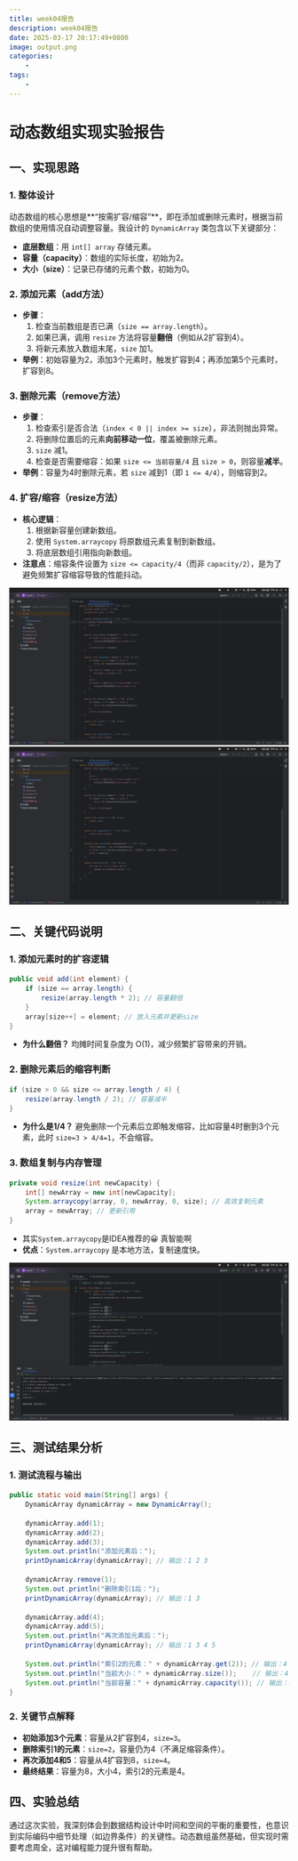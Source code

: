 ```yaml
---
title: week04报告
description: week04报告
date: 2025-03-17 20:17:49+0800
image: output.png
categories:
    - 
tags:
    - 
---
```


# 动态数组实现实验报告

## 一、实现思路

### 1. **整体设计**
动态数组的核心思想是**“按需扩容/缩容”**，即在添加或删除元素时，根据当前数组的使用情况自动调整容量。我设计的 `DynamicArray` 类包含以下关键部分：
- **底层数组**：用 `int[] array` 存储元素。
- **容量（capacity）**：数组的实际长度，初始为2。
- **大小（size）**：记录已存储的元素个数，初始为0。

### 2. **添加元素（add方法）**
- **步骤**：
  1. 检查当前数组是否已满（`size == array.length`）。
  2. 如果已满，调用 `resize` 方法将容量**翻倍**（例如从2扩容到4）。
  3. 将新元素放入数组末尾，`size` 加1。
- **举例**：初始容量为2，添加3个元素时，触发扩容到4；再添加第5个元素时，扩容到8。

### 3. **删除元素（remove方法）**
- **步骤**：
  1. 检查索引是否合法（`index < 0 || index >= size`），非法则抛出异常。
  2. 将删除位置后的元素**向前移动一位**，覆盖被删除元素。
  3. `size` 减1。
  4. 检查是否需要缩容：如果 `size <= 当前容量/4` 且 `size > 0`，则容量**减半**。
- **举例**：容量为4时删除元素，若 `size` 减到1（即 `1 <= 4/4`），则缩容到2。

### 4. **扩容/缩容（resize方法）**
- **核心逻辑**：
  1. 根据新容量创建新数组。
  2. 使用 `System.arraycopy` 将原数组元素复制到新数组。
  3. 将底层数组引用指向新数组。
- **注意点**：缩容条件设置为 `size <= capacity/4`（而非 `capacity/2`），是为了避免频繁扩容缩容导致的性能抖动。

![](源码1.png)
![](源码2.png)

## 二、关键代码说明

### 1. **添加元素时的扩容逻辑**
```java
public void add(int element) {
    if (size == array.length) {
        resize(array.length * 2); // 容量翻倍
    }
    array[size++] = element; // 放入元素并更新size
}
```
- **为什么翻倍？** 均摊时间复杂度为 O(1)，减少频繁扩容带来的开销。

### 2. **删除元素后的缩容判断**
```java
if (size > 0 && size <= array.length / 4) {
    resize(array.length / 2); // 容量减半
}
```
- **为什么是1/4？** 避免删除一个元素后立即触发缩容，比如容量4时删到3个元素，此时 `size=3 > 4/4=1`，不会缩容。

### 3. **数组复制与内存管理**
```java
private void resize(int newCapacity) {
    int[] newArray = new int[newCapacity];
    System.arraycopy(array, 0, newArray, 0, size); // 高效复制元素
    array = newArray; // 更新引用
}
```
- 其实`System.arraycopy`是IDEA推荐的😀 真智能啊
- **优点**：`System.arraycopy` 是本地方法，复制速度快。

![](运行结果.png)

## 三、测试结果分析

### 1. **测试流程与输出**
```java
public static void main(String[] args) {
    DynamicArray dynamicArray = new DynamicArray();
    
    dynamicArray.add(1);
    dynamicArray.add(2);
    dynamicArray.add(3);
    System.out.println("添加元素后：");
    printDynamicArray(dynamicArray); // 输出：1 2 3
    
    dynamicArray.remove(1);
    System.out.println("删除索引1后：");
    printDynamicArray(dynamicArray); // 输出：1 3
    
    dynamicArray.add(4);
    dynamicArray.add(5);
    System.out.println("再次添加元素后：");
    printDynamicArray(dynamicArray); // 输出：1 3 4 5
    
    System.out.println("索引2的元素：" + dynamicArray.get(2)); // 输出：4
    System.out.println("当前大小：" + dynamicArray.size());    // 输出：4
    System.out.println("当前容量：" + dynamicArray.capacity()); // 输出：8
}
```

### 2. **关键节点解释**
- **初始添加3个元素**：容量从2扩容到4，`size=3`。
- **删除索引1的元素**：`size=2`，容量仍为4（不满足缩容条件）。
- **再次添加4和5**：容量从4扩容到8，`size=4`。
- **最终结果**：容量为8，大小4，索引2的元素是4。

## 四、实验总结

通过这次实验，我深刻体会到数据结构设计中时间和空间的平衡的重要性，也意识到实际编码中细节处理（如边界条件）的关键性。动态数组虽然基础，但实现时需要考虑周全，这对编程能力提升很有帮助。
